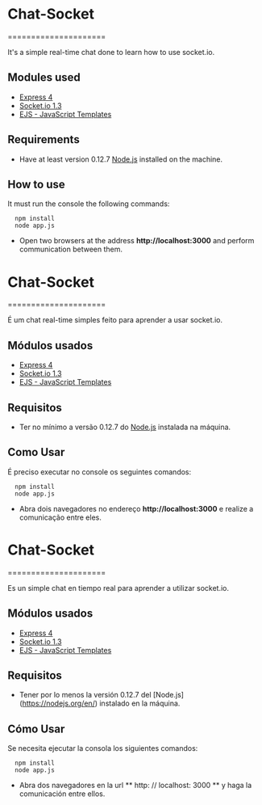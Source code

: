 # **Chat-Socket**
=====================

It's a simple real-time chat done to learn how to use socket.io.

## **Modules used**

* [Express 4](http://expressjs.com/)
* [Socket.io 1.3](http://socket.io/)
* [EJS - JavaScript Templates](http://www.embeddedjs.com/)

## **Requirements** 

* Have at least version 0.12.7 [Node.js](https://nodejs.org/en/) installed on the machine.

## **How to use**

It must run the console the following commands:

```
  npm install
  node app.js
```
* Open two browsers at the address **http://localhost:3000** and perform communication between them.



# **Chat-Socket**
=====================

É um chat real-time simples feito para aprender a usar socket.io.

## **Módulos usados**

* [Express 4](http://expressjs.com/)
* [Socket.io 1.3](http://socket.io/)
* [EJS - JavaScript Templates](http://www.embeddedjs.com/)

## **Requisitos**

* Ter no mínimo a versão 0.12.7 do [Node.js](https://nodejs.org/en/) instalada na máquina.

## **Como Usar**

É preciso executar no console os seguintes comandos:

```
  npm install
  node app.js
```

* Abra dois navegadores no endereço **http://localhost:3000** e realize a comunicação entre eles.



# **Chat-Socket**
=====================

Es un simple chat en tiempo real para aprender a utilizar socket.io.

## **Módulos usados**

* [Express 4](http://expressjs.com/)
* [Socket.io 1.3](http://socket.io/)
* [EJS - JavaScript Templates](http://www.embeddedjs.com/)

## **Requisitos**

* Tener por lo menos la versión 0.12.7 del [Node.js] (https://nodejs.org/en/) instalado en la máquina.

## **Cómo Usar**

Se necesita ejecutar la consola los siguientes comandos:

```
  npm install
  node app.js
```

* Abra dos navegadores en la url ** http: // localhost: 3000 ** y haga la comunicación entre ellos.

